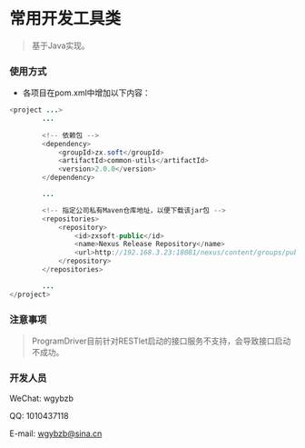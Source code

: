 
# 常用开发工具类

> 基于Java实现。

### 使用方式

* 各项目在pom.xml中增加以下内容：

```java
<project ...>
        ...
        
        <!-- 依赖包 -->
        <dependency>
            <groupId>zx.soft</groupId>
            <artifactId>common-utils</artifactId>
            <version>2.0.0</version>
        </dependency>

        ...

        <!-- 指定公司私有Maven仓库地址，以便下载该jar包 -->
        <repositories>
	        <repository>
		        <id>zxsoft-public</id>
		        <name>Nexus Release Repository</name>
		        <url>http://192.168.3.23:18081/nexus/content/groups/public/</url>
	        </repository>
        </repositories>

        ...
</project>
```

### 注意事项

> ProgramDriver目前针对RESTlet启动的接口服务不支持，会导致接口启动不成功。

### 开发人员

WeChat: wgybzb

QQ: 1010437118

E-mail: wgybzb@sina.cn
